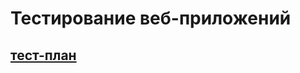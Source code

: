 # Тестирование веб-приложений
## [тест-план](https://docs.google.com/spreadsheets/d/1wgRwvVKGEtb0cTfjS1RD4rsD99SFlvwAzepRl_KAZBQ/edit?usp=sharing)
